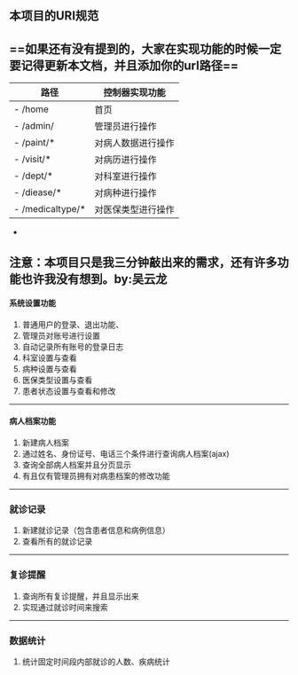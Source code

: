 ﻿## 本项目的URI规范
## ==如果还有没有提到的，大家在实现功能的时候一定要记得更新本文档，并且添加你的url路径==

路径                |控制器实现功能
---                 |---
- /home             |首页
- /admin/           |管理员进行操作
- /paint/*          |对病人数据进行操作
- /visit/*          |对病历进行操作
- /dept/*           |对科室进行操作
- /diease/*         |对病种进行操作
- /medicaltype/*    |对医保类型进行操作
- 

**注意：本项目只是我三分钟敲出来的需求，还有许多功能也许我没有想到。by:吴云龙**
---
#### 系统设置功能
1. 普通用户的登录、退出功能、
2. 管理员对账号进行设置
3. 自动记录所有账号的登录日志
3. 科室设置与查看
4. 病种设置与查看
5. 医保类型设置与查看
6. 患者状态设置与查看和修改

----
#### 病人档案功能
1. 新建病人档案
2. 通过姓名、身份证号、电话三个条件进行查询病人档案(ajax)
3. 查询全部病人档案并且分页显示
4. 有且仅有管理员拥有对病患档案的修改功能

---
### 就诊记录
1. 新建就诊记录（包含患者信息和病例信息）
2. 查看所有的就诊记录

---
### 复诊提醒
1. 查询所有复诊提醒，并且显示出来
2. 实现通过就诊时间来搜索

---
### 数据统计
1. 统计固定时间段内部就诊的人数、疾病统计
